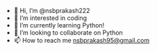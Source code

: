 - 👋 Hi, I’m @nsbprakash222
- 👀 I’m interested in coding
- 🌱 I’m currently learning Python!
- 💞️ I’m looking to collaborate on Python
- 📫 How to reach me nsbprakash95@gmail.com

<!---
nsbprakash222/nsbprakash222 is a ✨ special ✨ repository because its `README.md` (this file) appears on your GitHub profile.
You can click the Preview link to take a look at your changes.
--->
